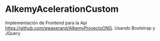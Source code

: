 # AlkemyAcelerationCustom
Implementación de Frontend para la Api https://github.com/qwaserand/AlkemyProyectoONG.
Usando Bootstrap y JQuery
